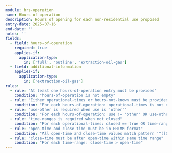 ```yaml
---
module: hrs-operation
name: Hours of operation
description: Hours of opening for each non-residential use proposed
entry-date: 2025-07-16
end-date: ''
notes: ''
fields:
  - field: hours-of-operation
    required: true
    applies-if:
      application-type:
        in: ['full', 'outline', 'extraction-oil-gas']
  - field: additional-information
    applies-if:
      application-type:
        in: ['extraction-oil-gas']
rules:
  - rule: "At least one hours-of-operation entry must be provided"
    condition: "hours-of-operation is not empty"
  - rule: "Either operational-times or hours-not-known must be provided within each hours-of-operation entry"
    condition: "For each hours-of-operation: operational-times is not empty OR hours-not-known == true"
  - rule: "use-other is required when use is 'other'"
    condition: "For each hours-of-operation: use != 'other' OR use-other is not empty"
  - rule: "time-ranges is required when not closed"
    condition: "For each operational-times: closed == true OR time-ranges is not empty"
  - rule: "open-time and close-time must be in HH:MM format"
    condition: "All open-time and close-time values match pattern '^([01]?[0-9]|2[0-3]):[0-5][0-9]$'"
  - rule: "close-time must be after open-time within same time range"
    condition: "For each time-range: close-time > open-time"
---
```

